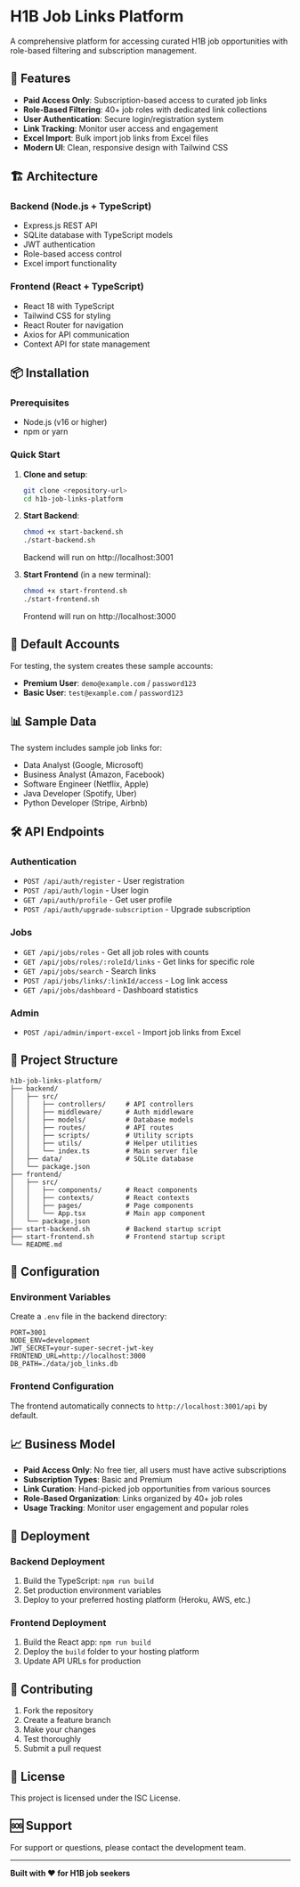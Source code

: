 # H1B Job Links Platform

A comprehensive platform for accessing curated H1B job opportunities with role-based filtering and subscription management.

## 🚀 Features

- **Paid Access Only**: Subscription-based access to curated job links
- **Role-Based Filtering**: 40+ job roles with dedicated link collections
- **User Authentication**: Secure login/registration system
- **Link Tracking**: Monitor user access and engagement
- **Excel Import**: Bulk import job links from Excel files
- **Modern UI**: Clean, responsive design with Tailwind CSS

## 🏗️ Architecture

### Backend (Node.js + TypeScript)
- Express.js REST API
- SQLite database with TypeScript models
- JWT authentication
- Role-based access control
- Excel import functionality

### Frontend (React + TypeScript)
- React 18 with TypeScript
- Tailwind CSS for styling
- React Router for navigation
- Axios for API communication
- Context API for state management

## 📦 Installation

### Prerequisites
- Node.js (v16 or higher)
- npm or yarn

### Quick Start

1. **Clone and setup**:
   ```bash
   git clone <repository-url>
   cd h1b-job-links-platform
   ```

2. **Start Backend**:
   ```bash
   chmod +x start-backend.sh
   ./start-backend.sh
   ```
   Backend will run on http://localhost:3001

3. **Start Frontend** (in a new terminal):
   ```bash
   chmod +x start-frontend.sh
   ./start-frontend.sh
   ```
   Frontend will run on http://localhost:3000

## 🔐 Default Accounts

For testing, the system creates these sample accounts:

- **Premium User**: `demo@example.com` / `password123`
- **Basic User**: `test@example.com` / `password123`

## 📊 Sample Data

The system includes sample job links for:
- Data Analyst (Google, Microsoft)
- Business Analyst (Amazon, Facebook)
- Software Engineer (Netflix, Apple)
- Java Developer (Spotify, Uber)
- Python Developer (Stripe, Airbnb)

## 🛠️ API Endpoints

### Authentication
- `POST /api/auth/register` - User registration
- `POST /api/auth/login` - User login
- `GET /api/auth/profile` - Get user profile
- `POST /api/auth/upgrade-subscription` - Upgrade subscription

### Jobs
- `GET /api/jobs/roles` - Get all job roles with counts
- `GET /api/jobs/roles/:roleId/links` - Get links for specific role
- `GET /api/jobs/search` - Search links
- `POST /api/jobs/links/:linkId/access` - Log link access
- `GET /api/jobs/dashboard` - Dashboard statistics

### Admin
- `POST /api/admin/import-excel` - Import job links from Excel

## 📁 Project Structure

```
h1b-job-links-platform/
├── backend/
│   ├── src/
│   │   ├── controllers/     # API controllers
│   │   ├── middleware/      # Auth middleware
│   │   ├── models/          # Database models
│   │   ├── routes/          # API routes
│   │   ├── scripts/         # Utility scripts
│   │   ├── utils/           # Helper utilities
│   │   └── index.ts         # Main server file
│   ├── data/                # SQLite database
│   └── package.json
├── frontend/
│   ├── src/
│   │   ├── components/      # React components
│   │   ├── contexts/        # React contexts
│   │   ├── pages/           # Page components
│   │   └── App.tsx          # Main app component
│   └── package.json
├── start-backend.sh         # Backend startup script
├── start-frontend.sh        # Frontend startup script
└── README.md
```

## 🔧 Configuration

### Environment Variables

Create a `.env` file in the backend directory:

```env
PORT=3001
NODE_ENV=development
JWT_SECRET=your-super-secret-jwt-key
FRONTEND_URL=http://localhost:3000
DB_PATH=./data/job_links.db
```

### Frontend Configuration

The frontend automatically connects to `http://localhost:3001/api` by default.

## 📈 Business Model

- **Paid Access Only**: No free tier, all users must have active subscriptions
- **Subscription Types**: Basic and Premium
- **Link Curation**: Hand-picked job opportunities from various sources
- **Role-Based Organization**: Links organized by 40+ job roles
- **Usage Tracking**: Monitor user engagement and popular roles

## 🚀 Deployment

### Backend Deployment
1. Build the TypeScript: `npm run build`
2. Set production environment variables
3. Deploy to your preferred hosting platform (Heroku, AWS, etc.)

### Frontend Deployment
1. Build the React app: `npm run build`
2. Deploy the `build` folder to your hosting platform
3. Update API URLs for production

## 🤝 Contributing

1. Fork the repository
2. Create a feature branch
3. Make your changes
4. Test thoroughly
5. Submit a pull request

## 📄 License

This project is licensed under the ISC License.

## 🆘 Support

For support or questions, please contact the development team.

---

**Built with ❤️ for H1B job seekers**
